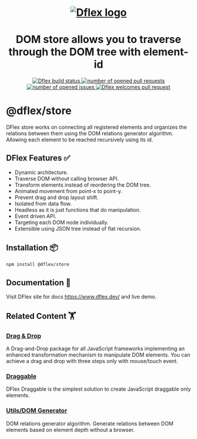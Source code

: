<h1 align="center">
  <a href="https://www.dflex.dev/" target="_blank">
    <img
    src="https://raw.githubusercontent.com/jalal246/dflex/master/DFlex-readme.png"
    alt="Dflex logo" />
  </a>
</h1>

<h1 align="center">DOM store allows you to traverse through the DOM tree with element-id</h1>

<p align="center">
  <a href="https://github.com/dflex-js/dflex">
    <img
    src="https://img.shields.io/github/workflow/status/dflex-js/dflex/Unit Test"
    alt="Dflex build status" />
  </a>
  <a href="https://github.com/dflex-js/dflex/pulls">
    <img
    src="https://img.shields.io/github/issues-pr/dflex-js/dflex"
    alt="number of opened pull requests"/>
  </a>
  <a href="https://github.com/dflex-js/dflex/issues">
  <img
    src="https://img.shields.io/github/issues/dflex-js/dflex"
    alt="number of opened issues"/>
  </a>
  <a href="https://github.com/dflex-js/dflex/pulls">
   <img
   src="https://img.shields.io/badge/PRs-welcome-brightgreen.svg"
   alt="Dflex welcomes pull request" />
  </a>
</p>

# @dflex/store

DFlex store works on connecting all registered elements and organizes the
relations between them using the DOM relations generator algorithm. Allowing
each element to be reached recursively using its id.

## DFlex Features ✅

- Dynamic architecture.
- Traverse DOM without calling browser API.
- Transform elements instead of reordering the DOM tree.
- Animated movement from point-x to point-y.
- Prevent drag and drop layout shift.
- Isolated from data flow.
- Headless as it is just functions that do manipulation.
- Event driven API.
- Targeting each DOM node individually.
- Extensible using JSON tree instead of flat recursion.

## Installation 📦

```bash
npm install @dflex/store
```

## Documentation 📖

Visit DFlex site for docs <https://www.dflex.dev/> and live demo.

## Related Content 🏋️‍

### [**Drag & Drop**](https://github.com/dflex-js/dflex/tree/master/packages/dnd)

A Drag-and-Drop package for all JavaScript frameworks implementing an enhanced
transformation mechanism to manipulate DOM elements. You can achieve a drag and
drop with three steps only with mouse/touch event.

### [**Draggable**](https://github.com/dflex-js/dflex/tree/master/packages/dnd)

DFlex Draggable is the simplest solution to create JavaScript draggable only elements.

### [**Utils/DOM Generator**](https://github.com/dflex-js/dflex/tree/master/packages/dom-gen)

DOM relations generator algorithm. Generate relations between DOM elements based
on element depth without a browser.
